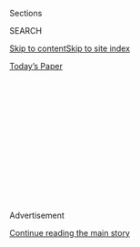 <div id="app">

<div>

<div>

<div>

<div class="NYTAppHideMasthead css-1q2w90k e1suatyy0">

<div class="section css-ui9rw0 e1suatyy2">

<div class="css-eph4ug er09x8g0">

<div class="css-6n7j50">

</div>

<span class="css-1dv1kvn">Sections</span>

<div class="css-10488qs">

<span class="css-1dv1kvn">SEARCH</span>

</div>

[Skip to content](#site-content)[Skip to site
index](#site-index)

</div>

<div class="css-10698na e1huz5gh0">

</div>

</div>

<div id="masthead-bar-one" class="section hasLinks css-15hmgas e1csuq9d3">

<div class="css-uqyvli e1csuq9d0">

</div>

<div class="css-1uqjmks e1csuq9d1">

</div>

<div class="css-9e9ivx">

[](https://myaccount.nytimes.com/auth/login?response_type=cookie&client_id=vi)

</div>

<div class="css-1bvtpon e1csuq9d2">

[Today’s
Paper](https://www.nytimes.com/section/todayspaper)

</div>

</div>

</div>

</div>

<div data-aria-hidden="false">

<div id="site-content" data-role="main">

<div>

<div class="css-1aor85t" style="opacity:0.000000001;z-index:-1;visibility:hidden">

<div class="css-1hqnpie">

<div class="css-epjblv">

<span class="css-17xtcya">[Opinion](/section/opinion)</span><span class="css-x15j1o">|</span><span class="css-fwqvlz">Facebook
Under Oath: You Have No Expectation of
Privacy</span>

</div>

<div class="css-k008qs">

<div class="css-1iwv8en">

<span class="css-18z7m18"></span>

<div>

</div>

</div>

<span class="css-1n6z4y">https://nyti.ms/2MW6Msf</span>

<div class="css-1705lsu">

<div class="css-4xjgmj">

<div class="css-4skfbu" data-role="toolbar" data-aria-label="Social Media Share buttons, Save button, and Comments Panel with current comment count" data-testid="share-tools">

  - 
  - 
  - 
  - 
    
    <div class="css-6n7j50">
    
    </div>

  - 

</div>

</div>

</div>

</div>

</div>

</div>

<div id="NYT_TOP_BANNER_REGION" class="css-13pd83m">

</div>

<div id="top-wrapper" class="css-1sy8kpn">

<div id="top-slug" class="css-l9onyx">

Advertisement

</div>

[Continue reading the main
story](#after-top)

<div class="ad top-wrapper" style="text-align:center;height:100%;display:block;min-height:250px">

<div id="top" class="place-ad" data-position="top" data-size-key="top">

</div>

</div>

<div id="after-top">

</div>

</div>

<div>

<div class="css-v5btjw etb61u70">

<div class="css-v05ibm etb61u71">

[Opinion](/section/opinion)

</div>

</div>

<div id="sponsor-wrapper" class="css-1hyfx7x">

<div id="sponsor-slug" class="css-19vbshk">

Supported by

</div>

[Continue reading the main
story](#after-sponsor)

<div id="sponsor" class="ad sponsor-wrapper" style="text-align:center;height:100%;display:block">

</div>

<div id="after-sponsor">

</div>

</div>

<div class="css-186x18t">

</div>

<div class="css-1vkm6nb ehdk2mb0">

# Facebook Under Oath: You Have No Expectation of Privacy

</div>

The social media giant thinks privacy is a you problem.

<div class="css-18e8msd">

<div class="css-vp77d3 epjyd6m0">

<div class="css-1p10dcb ey68jwv0" data-aria-hidden="true">

[![Charlie
Warzel](https://static01.nyt.com/images/2019/03/15/opinion/charlie-warzel/charlie-warzel-thumbLarge-v3.png
"Charlie Warzel")](https://www.nytimes.com/by/charlie-warzel)

</div>

<div class="css-1baulvz">

By [<span class="css-1baulvz last-byline" itemprop="name">Charlie
Warzel</span>](https://www.nytimes.com/by/charlie-warzel)

<div class="css-8atqhb">

Mr. Warzel is an Opinion writer at large.

</div>

</div>

</div>

  - June 18,
    2019

  - 
    
    <div class="css-4xjgmj">
    
    <div class="css-d8bdto" data-role="toolbar" data-aria-label="Social Media Share buttons, Save button, and Comments Panel with current comment count" data-testid="share-tools">
    
      - 
      - 
      - 
      - 
        
        <div class="css-6n7j50">
        
        </div>
    
      - 
    
    </div>
    
    </div>

</div>

<div class="css-79elbk" data-testid="photoviewer-wrapper">

<div class="css-z3e15g" data-testid="photoviewer-wrapper-hidden">

</div>

<div class="css-1a48zt4 ehw59r15" data-testid="photoviewer-children">

![<span class="css-cnj6d5 e1z0qqy90" itemprop="copyrightHolder"><span class="css-1ly73wi e1tej78p0">Credit...</span><span><span>Marco
Garcia for The New York
Times</span></span></span>](https://static01.nyt.com/images/2019/06/19/opinion/18warzelWeb/18warzelWeb-articleLarge.jpg?quality=75&auto=webp&disable=upscale)

</div>

</div>

</div>

<div class="section meteredContent css-1r7ky0e" name="articleBody" itemprop="articleBody">

<div class="css-1fanzo5 StoryBodyCompanionColumn">

<div class="css-53u6y8">

*This article is part of a limited-run newsletter. You can* [*sign up
here*](https://www.nytimes.com/newsletters/privacy-project?action=click&module=inline&pgtype=Article)*.*

In a San Francisco courtroom a few weeks ago, Facebook’s lawyers said
the quiet part out loud: Users have no reasonable expectation of
privacy.

The admission came from Orin Snyder, a lawyer representing Facebook in a
litigation stemming from the Cambridge Analytica scandal. In a court
transcript, first surfaced by
[Law360](https://www.law360.com/articles/1164091/facebook-says-social-media-users-can-t-expect-privacy)
and later uploaded in full by Sam Biddle at [The
Intercept](https://theintercept.com/2019/06/14/facebook-privacy-policy-court/),
Snyder and U.S. District Judge Vince Chhabria debate what has become an
existential platform question: Does posting, even to a small group of
friends, on social media mean that a user is forfeiting all expectation
of privacy? Yes, Facebook argues:

> There is no privacy interest, because by sharing with a hundred
> friends on a social media platform, which is an affirmative social act
> to publish, to disclose, to share ostensibly private information with
> a hundred people, you have just, under centuries of common law, under
> the judgment of Congress, under the SCA, negated any reasonable
> expectation of privacy.

The judge pushed back, suggesting that if a user had painstakingly
tweaked her privacy settings so that only a tight-knit group could see
her posts, it would be a privacy violation if “Facebook actually
disseminated the photographs and the likes and the posts to hundreds of
companies.” But Snyder didn’t budge, suggesting that sharing any
information with even one human being negates an expectation of privacy.

The [entire transcript is worth a
read](http://www.documentcloud.org/documents/6153329-05-29-2019-Facebook-Inc-Consumer-Privacy.html),
but this rebuttal from Judge Chhabria set up what I think might be one
of the most revealing exchanges with a tech company representative in
recent memory:

**Chhabria:** You seem to be treating \[privacy\] as a binary thing,
like either you have a full expectation of privacy or you have no
expectation of privacy at all. And I don’t understand why we should
think of it in that way.

**Snyder:** Because, Your Honor, what the plaintiffs are doing here and
what Your Honor’s hypothetical suggests is a brand-new right of privacy
that has never been recognized before.

</div>

</div>

<div class="css-1fanzo5 StoryBodyCompanionColumn">

<div class="css-53u6y8">

A generous reading of Synder’s response is that Facebook’s hands are
tied by the legal understanding of privacy. But I’d argue that Facebook
is hiding behind an antiquated definition of the word. Other industry
observers have noticed this recently, too. In a blog post last week,
[Maciej Ceglowski
suggested](https://idlewords.com/2019/06/the_new_wilderness.htm) that
the reason companies like Google and Facebook have taken pro-privacy
positions lately is they’re not talking about the status quo but,
instead, about this outdated definition of privacy. “That language,
especially as it is codified in law, is not adequate for the new reality
of ubiquitous, mechanized surveillance,” Ceglowski wrote.

Ceglowski offered up a different definition, which he calls “ambient
privacy.” Basically, it’s “the understanding that there is value in
having our everyday interactions with one another remain outside the
reach of monitoring, and that the small details of our daily lives
should pass by unremembered.”

There is no such ambient privacy in Facebook’s world, as evidenced by
the transcript. And for good reason. The very notion of ambient privacy
is an existential threat to Big Tech’s business model. Take away that
which violates the ambient privacy and what’s left is not Facebook.

Facebook and the rest of Big Tech built their empires by prioritizing
innovation and embracing a mind-set that enormous, systemic challenges
([“solving
death](https://content.time.com/time/subscriber/article/0,33009,2152422,00.html),”
[driverless cars,](https://waymo.com/) [bringing the world closer
together](https://techcrunch.com/2017/06/22/bring-the-world-closer-together/))
can be solved through processing power, code and a reimagining of what’s
possible. It’s a mentality that treats complex physical world issues as
software; everything can be updated.

And yet, Snyder and Facebook appear gobsmacked by the idea of Privacy
2.0 and creating a new definition that reflects the way the tech giants
have altered its very meaning. It’s yet another example of what has
become the dismal reality of Silicon Valley: They’re very excited to fix
big problems, as long as they’re not problems that they created.

</div>

</div>

<div class="css-1fanzo5 StoryBodyCompanionColumn">

<div class="css-53u6y8">

***Do you think that posting personal content, even to a small group of
friends, on social media means forfeiting all expectations of privacy?
Send me your thoughts at***
**[*privacynewsletter@nytimes.com*](mailto:privacynewsletter@nytimes.com)*.
Your responses may be shared in an upcoming edition of this
newsletter.***

</div>

</div>

<div style="max-width:100%;margin:0 auto">

<div class="css-17dprlf" data-id="100000006451534" data-slug="privacy-mid-nav-module" style="max-width:1050px">

</div>

</div>

<div class="css-1fanzo5 StoryBodyCompanionColumn">

<div class="css-53u6y8">

## From the Archives: ‘Police Cameras in the Park’

</div>

</div>

<div class="css-79elbk" data-testid="photoviewer-wrapper">

<div class="css-z3e15g" data-testid="photoviewer-wrapper-hidden">

</div>

<div class="css-1a48zt4 ehw59r15" data-testid="photoviewer-children">

![<span class="css-cnj6d5 e1z0qqy90" itemprop="copyrightHolder"><span class="css-1ly73wi e1tej78p0">Credit...</span><span>NYT
archive</span></span>](https://static01.nyt.com/images/2019/06/18/opinion/18warzelarchive/cad92438590b4440b9c484a49ab44cc4-articleLarge.png?quality=75&auto=webp&disable=upscale)

</div>

</div>

<div class="css-1fanzo5 StoryBodyCompanionColumn">

<div class="css-53u6y8">

In the spirit of expectations of privacy, this week’s archive pick is a
[February 1998
editorial](https://www.nytimes.com/1998/02/09/opinion/police-cameras-in-the-park.html)
on a decision to put cameras in New York’s Washington Square Park. The
similarities to today’s debates on surveillance are striking.

> Even though there is generally no expectation of privacy in a public
> space, most people expect freedom from government monitoring when they
> eat lunch on a park bench or stroll down a street. The growing use of
> police video monitors in New York City may threaten the free and
> anonymous nature of public space …
> 
> Before Mayor Rudolph Giuliani and Police Commissioner Howard Safir
> expand video monitoring to cover more areas of the city, there needs
> to be significant public debate about the wisdom of 24-hour
> videotaping of lawful movement.

Sounds a bit like the arguments that led to [San Francisco’s ban on
facial
recognition](https://www.nytimes.com/2019/05/14/us/facial-recognition-ban-san-francisco.html)
technology, no?

Chaser: This piece 10 months later, [in
December 1998](https://www.nytimes.com/1998/12/13/nyregion/secret-surveillance-cameras-growing-in-city-report-says.html),
about more cameras infiltrating New York.

> Mayor Rudolph W. Giuliani has endorsed the use of video surveillance
> to enhance public safety. His Police Commissioner, Howard Safir, said
> yesterday that such cameras had proven to be “incredibly effective,”
> cutting crime by 30 percent to 50 percent in public housing projects …
> 
> “You have no right to privacy in a public place,” Commissioner Safir
> added, and “no court order is required” to use cameras.

Makes for an interesting comparison with a [2019 Op-Ed from New York’s
police
commissioner](https://www.nytimes.com/2019/06/09/opinion/facial-recognition-police-new-york-city.html?action=click&module=privacy%20footer%20recirc%20module&pgtype=Article)
arguing that facial recognition [makes
you](https://www.nytimes.com/interactive/2019/04/16/opinion/facial-recognition-new-york-city.html)[safer](https://www.nytimes.com/interactive/2019/04/16/opinion/facial-recognition-new-york-city.html).

*\[If you’re online — and, well, you are — chances are someone is using
your information. We’ll tell you what you can do about it.* [*Sign up
for our limited-run
newsletter*](https://www.nytimes.com/newsletters/privacy-project?action=click&module=Intentional&pgtype=Article)*.\]*

## Tip of the Week: How to Protect From Bluetooth Snooping

*Today’s tip comes from our Opinion graphics director, Stuart Thompson.*

In a [new piece for Sunday
Review](https://www.nytimes.com/interactive/2019/06/14/opinion/bluetooth-wireless-tracking-privacy.html),
Michael Kwet of Yale Law School writes how grocery stores, sports
stadiums and other brick-and-mortar venues are using small
Bluetooth-powered devices called beacons to monitor where you go.

</div>

</div>

<div class="css-1fanzo5 StoryBodyCompanionColumn">

<div class="css-53u6y8">

The devices work by sending out constant wireless Bluetooth signals,
which get picked up by your phone’s Bluetooth receiver and can “wake up”
apps on your phone — even when those [apps are
closed](https://docs.gimbal.com/proximity_overview.html#wakeup_app). The
apps record your movements, monitoring whether you lingered by the
low-fat ice cream, for example, and transmit your location to
third-party companies for analysis.

How do you protect yourself from this kind of Bluetooth snooping?

For iOS users, the solution might seem simple: Slide up from the bottom
of your screen and press the Bluetooth icon to turn it off. Easy, right?
Except that’s [not what those buttons
do](https://www.theverge.com/2018/2/25/17041440/bluetooth-location-tracking-iphone-android-privacy).
In
[2017](https://arstechnica.com/gadgets/2017/11/apple-clarifies-what-control-center-wi-fi-bluetooth-toggles-do-in-ios-11-2-beta/),
Apple clarified that instead of turning Bluetooth off, the button only
disconnects existing Bluetooth devices — and only for one day. The same
is true for the nearby button controlling Wi-Fi, which can also be used
for tracking.

Apple gives one pop-up notice explaining how it works the first time you
use the button. But afterward, you only see a small warning at the top
of the screen. The Bluetooth antenna remains active on your phone, so
any app with beacon technology installed could still monitor your
location if you haven’t configured your phone properly.

Apple users can turn off Bluetooth entirely by going to Settings \>
Bluetooth and sliding the big button at the top to the “off” position.
(You can turn off Apple’s own location tracking — as well as location
tracking by specific apps — by toggling options in Settings \> Location
Services.) To turn off Bluetooth tracking entirely on Android phones,
make sure [you shut off](https://qz.com/1169760/phone-data/) both
Bluetooth and Location History. But keep in mind turning these functions
back on can reactivate Bluetooth tracking.

## What I’m Reading

The [wildest privacy piece I read last
week](http://nymag.com/intelligencer/2019/06/laliga-app-spied-on-users-earning-soccer-league-a-fine.html)
is about how a Spanish soccer league’s app is “using their microphones
and location data to listen in and find bars that were pirating streams
of soccer games.”

Some of the Hong Kong protesters are “going dark” to prevent being
surveilled while demonstrating. [Here’s how they’re doing
it](https://www.france24.com/en/20190613-surveillance-savvy-hong-kong-protesters-go-digitally-dark).

</div>

</div>

<div class="css-1fanzo5 StoryBodyCompanionColumn">

<div class="css-53u6y8">

Amazon [is being sued
over](https://twitter.com/seattletimes/status/1139161749909901312) its
Alexa recordings.

*Like other media companies, The Times collects data on its visitors
when they read stories like this one. For detail please* [*see our
publisher’s
description*](https://www.nytimes.com/2019/04/10/opinion/sulzberger-new-york-times-privacy.html?rref=collection%2Fspotlightcollection%2Fprivacy-project-does-privacy-matter&action=click&contentCollection=opinion&region=stream&module=stream_unit&version=latest&contentPlacement=8&pgtype=collection)
*of The Times’s practices and its continuing efforts to increase
transparency and protections. The Times privacy policy can be* [*found
here*](https://help.nytimes.com/hc/en-us/articles/115014892108-Privacy-policy)*.*

*Follow* [*@privacyproject*](https://twitter.com/privacyproject) *on
Twitter and The New York Times Opinion Section on*
[*Facebook*](https://www.facebook.com/nytopinion)
*and*[*Instagram*](https://www.instagram.com/nytopinion/)*.*

</div>

</div>

<div style="max-width:100%;margin:0 auto">

<div class="css-17dprlf" data-id="100000006450604" data-slug="privacy-collection" style="max-width:2000px">

</div>

</div>

<div id="privacy-glossary-embed" class="section interactive-content interactive-size-scoop css-bvtwvj" data-id="100000006427375">

## glossary replacer

<div class="css-17ih8de interactive-body" data-sourceid="100000006427375">

</div>

</div>

</div>

<div>

</div>

<div>

</div>

<div>

</div>

<div>

<div id="bottom-wrapper" class="css-1ede5it">

<div id="bottom-slug" class="css-l9onyx">

Advertisement

</div>

[Continue reading the main
story](#after-bottom)

<div id="bottom" class="ad bottom-wrapper" style="text-align:center;height:100%;display:block;min-height:90px">

</div>

<div id="after-bottom">

</div>

</div>

</div>

</div>

</div>

## Site Index

<div>

</div>

## Site Information Navigation

  - [© <span>2020</span> <span>The New York Times
    Company</span>](https://help.nytimes.com/hc/en-us/articles/115014792127-Copyright-notice)

<!-- end list -->

  - [NYTCo](https://www.nytco.com/)
  - [Contact
    Us](https://help.nytimes.com/hc/en-us/articles/115015385887-Contact-Us)
  - [Work with us](https://www.nytco.com/careers/)
  - [Advertise](https://nytmediakit.com/)
  - [T Brand Studio](http://www.tbrandstudio.com/)
  - [Your Ad
    Choices](https://www.nytimes.com/privacy/cookie-policy#how-do-i-manage-trackers)
  - [Privacy](https://www.nytimes.com/privacy)
  - [Terms of
    Service](https://help.nytimes.com/hc/en-us/articles/115014893428-Terms-of-service)
  - [Terms of
    Sale](https://help.nytimes.com/hc/en-us/articles/115014893968-Terms-of-sale)
  - [Site
    Map](https://spiderbites.nytimes.com)
  - [Help](https://help.nytimes.com/hc/en-us)
  - [Subscriptions](https://www.nytimes.com/subscription?campaignId=37WXW)

</div>

</div>

</div>

</div>
